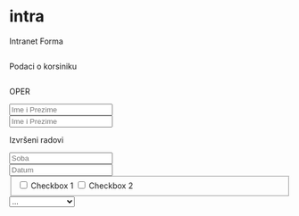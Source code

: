 # intra
Intranet Forma

<form>
        <div class="row">
            <div class="large-12 column">
                <div class="large-5 column">
                    <p>Podaci o korsiniku</p>
                </div>
                <div class="large-7 column">
                    <p>OPER</p>
                </div>
            </div>
        </div>
        <div class="row">
            <div class="large-2 columns">
                <input type="text" placeholder="Ime i Prezime">
            </div>
            <div class="large-2 columns"></div>
            <div class="large-2 columns">
                <input type="text" placeholder="Ime i Prezime">
            </div>
            <div class="large-2 columns"></div>
            <div class="large-4 columns">
                <p> Izvršeni radovi</p>
            </div>
        </div>
        <div class="row">
            <div class="large-1 columns">
                <input type="text" placeholder="Soba">
            </div>
            <div class="large-3 columns"></div>
            <div class="large-1 columns">
                <input type="text" placeholder="Datum">
            </div>
            <div class="large-3 columns"></div>
            <fieldset class="large-4 columns">
                <input id="checkbox1" type="checkbox">
                <label for="checkbox1">Checkbox 1</label>
                <input id="checkbox2" type="checkbox">
                <label for="checkbox2">Checkbox 2</label>
            </fieldset>
        </div>
        <div class="row">
            <div class="large-3 columns">
                <select>
                    <option value="hotdog">...</option>
                    <option value="hotdog">A</option>
                    <option value="husker">ADSL VPN Grič</option>
                    <option value="hotdog">B</option>
                    <option value="starbuck">Bilogora RC</option>
                    <option value="hotdog">Bjelovar</option>
                    <option value="hotdog">D</option>
                    <option value="hotdog">Daruvar</option>
                    <option value="hotdog">Dubrovnik</option>
                    <option value="hotdog">G</option>
                    <option value="hotdog">Gorice RC</option>
                    <option value="hotdog"> Gospić</option>
                    <option value="hotdog">Gradište RC</option>
                    <option value="hotdog">H</option>
                    <option value="hotdog">Hidrologija</option>
                    <option value="hotdog">Hvar</option>
                    <option value="hotdog">K</option>
                    <option value="hotdog">Karlovac</option>
                    <option value="hotdog">Kemijski/labos</option>
                    <option value="hotdog">Knin</option>
                    <option value="hotdog">Komiža</option>
                    <option value="hotdog">Krapina</option>
                    <option value="hotdog">Križevci</option>
                    <option value="hotdog">M</option>
                    <option value="hotdog">Makarska</option>
                    <option value="hotdog">Maksimir</option>
                    <option value="hotdog">Mali Lošinj</option>
                    <option value="hotdog">O</option>
                    <option value="hotdog">Ogulin</option>
                    <option value="hotdog">Osijek RC</option>
                    <option value="hotdog">P</option>
                    <option value="hotdog">Pazin</option>
                    <option value="hotdog">Ploče</option>
                    <option value="hotdog">Puntjarka RC</option>
                    <option value="hotdog">R</option>
                    <option value="hotdog">Rab</option>
                    <option value="hotdog">Rijeka GMP</option>
                    <option value="hotdog">Rijeka PUR</option>
                    <option value="hotdog">S</option>
                    <option value="hotdog">Senj</option>
                    <option value="hotdog">Sisak</option>
                    <option value="hotdog">Slavonski Brod</option>
                    <option value="hotdog">Split Marjan</option>
                    <option value="hotdog">Split PMC</option>
                    <option value="hotdog">Stružec RC</option>
                    <option value="hotdog">Š</option>
                    <option value="hotdog">Šibenik</option>
                    <option value="hotdog">T</option>
                    <option value="hotdog">Terma RC</option>
                    <option value="hotdog">Varaždin</option>
                    <option value="hotdog">Z</option>
                    <option value="hotdog">Zadar GMP</option>
                    <option value="hotdog">Zadar sondaža</option>
                    <option value="hotdog">Zavižan</option>
                </select>
            </div>
        </div>
    </form>
